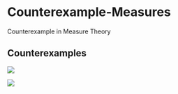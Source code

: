 # Counterexample-Measures
 Counterexample in Measure Theory


## Counterexamples

![](https://github.com/Freakwill/Counterexample-Measures/blob/master/semiring.jpg)


![](https://github.com/Freakwill/Counterexample-Measures/blob/master/semiring1D.jpg)
